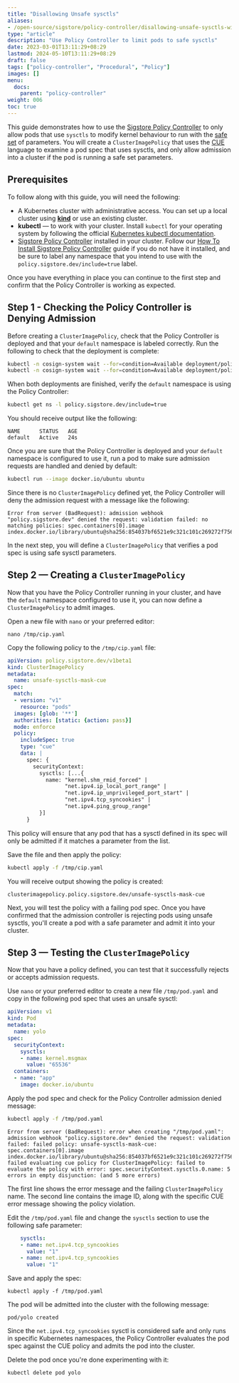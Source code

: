```yaml
---
title: "Disallowing Unsafe sysctls"
aliases:
- /open-source/sigstore/policy-controller/disallowing-unsafe-sysctls-with-policy-controller/
type: "article"
description: "Use Policy Controller to limit pods to safe sysctls"
date: 2023-03-01T13:11:29+08:29
lastmod: 2024-05-10T13:11:29+08:29
draft: false
tags: ["policy-controller", "Procedural", "Policy"]
images: []
menu:
  docs:
    parent: "policy-controller"
weight: 006
toc: true
---
```


This guide demonstrates how to use the [Sigstore Policy Controller](https://docs.sigstore.dev/policy-controller/overview/) to only allow pods that use `sysctls` to modify kernel behaviour to run with the [safe set](https://kubernetes.io/docs/tasks/administer-cluster/sysctl-cluster/#safe-and-unsafe-sysctls) of parameters. You will create a `ClusterImagePolicy` that uses the [CUE](https://cuelang.org/) language to examine a pod spec that uses sysctls, and only allow admission into a cluster if the pod is running a safe set parameters.

## Prerequisites

To follow along with this guide, you will need the following:

* A Kubernetes cluster with administrative access. You can set up a local cluster using [**kind**](https://kind.sigs.k8s.io/docs/user/quick-start/#installation) or use an existing cluster.
* **kubectl** — to work with your cluster. Install `kubectl` for your operating system by following the official [Kubernetes kubectl documentation](https://kubernetes.io/docs/tasks/tools/#kubectl).
* [Sigstore Policy Controller](https://docs.sigstore.dev/policy-controller/overview/) installed in your cluster. Follow our [How To Install Sigstore Policy Controller](/open-source/sigstore/policy-controller/how-to-install-policy-controller/) guide if you do not have it installed, and be sure to label any namespace that you intend to use with the `policy.sigstore.dev/include=true` label.

Once you have everything in place you can continue to the first step and confirm that the Policy Controller is working as expected.

## Step 1 - Checking the Policy Controller is Denying Admission

Before creating a `ClusterImagePolicy`, check that the Policy Controller is deployed and that your `default` namespace is labeled correctly. Run the following to check that the deployment is complete:

```bash
kubectl -n cosign-system wait --for=condition=Available deployment/policy-controller-webhook && \
kubectl -n cosign-system wait --for=condition=Available deployment/policy-controller-policy-webhook
```

When both deployments are finished, verify the `default` namespace is using the Policy Controller:

```sh
kubectl get ns -l policy.sigstore.dev/include=true
```

You should receive output like the following:

```output
NAME      STATUS   AGE
default   Active   24s
```

Once you are sure that the Policy Controller is deployed and your `default` namespace is configured to use it, run a pod to make sure admission requests are handled and denied by default:

```bash
kubectl run --image docker.io/ubuntu ubuntu
```

Since there is no `ClusterImagePolicy` defined yet, the Policy Controller will deny the admission request with a message like the following:

```output
Error from server (BadRequest): admission webhook "policy.sigstore.dev" denied the request: validation failed: no matching policies: spec.containers[0].image
index.docker.io/library/ubuntu@sha256:854037bf6521e9c321c101c269272f756e481fb5f167ae032cb53da08aebcd5a
```

In the next step, you will define a `ClusterImagePolicy` that verifies a pod spec is using safe sysctl parameters.

## Step 2 — Creating a `ClusterImagePolicy`

Now that you have the Policy Controller running in your cluster, and have the `default` namespace configured to use it, you can now define a `ClusterImagePolicy` to admit images.

Open a new file with `nano` or your preferred editor:

```shell
nano /tmp/cip.yaml
```

Copy the following policy to the `/tmp/cip.yaml` file:

```yaml
apiVersion: policy.sigstore.dev/v1beta1
kind: ClusterImagePolicy
metadata:
  name: unsafe-sysctls-mask-cue
spec:
  match:
  - version: "v1"
    resource: "pods"
  images: [glob: '**']
  authorities: [static: {action: pass}]
  mode: enforce
  policy:
    includeSpec: true
    type: "cue"
    data: |
      spec: {
        securityContext:
          sysctls: [...{
            name: "kernel.shm_rmid_forced" |
                  "net.ipv4.ip_local_port_range" |
                  "net.ipv4.ip_unprivileged_port_start" |
                  "net.ipv4.tcp_syncookies" |
                  "net.ipv4.ping_group_range"
          }]
      }
```

This policy will ensure that any pod that has a sysctl defined in its spec will only be admitted if it matches a parameter from the list.

Save the file and then apply the policy:

```bash
kubectl apply -f /tmp/cip.yaml
```

You will receive output showing the policy is created:

```output
clusterimagepolicy.policy.sigstore.dev/unsafe-sysctls-mask-cue
```

Next, you will test the policy with a failing pod spec. Once you have confirmed that the admission controller is rejecting pods using unsafe sysctls, you'll create a pod with a safe parameter and admit it into your cluster.

## Step 3 — Testing the `ClusterImagePolicy`

Now that you have a policy defined, you can test that it successfully rejects or accepts admission requests.

Use `nano` or your preferred editor to create a new file `/tmp/pod.yaml` and copy in the following pod spec that uses an unsafe sysctl:

```yaml
apiVersion: v1
kind: Pod
metadata:
  name: yolo
spec:
  securityContext:
    sysctls:
    - name: kernel.msgmax
      value: "65536"
  containers:
  - name: "app"
    image: docker.io/ubuntu
```

Apply the pod spec and check for the Policy Controller admission denied message:

```sh
kubectl apply -f /tmp/pod.yaml
```

```output
Error from server (BadRequest): error when creating "/tmp/pod.yaml": admission webhook "policy.sigstore.dev" denied the request: validation failed: failed policy: unsafe-sysctls-mask-cue: spec.containers[0].image
index.docker.io/library/ubuntu@sha256:854037bf6521e9c321c101c269272f756e481fb5f167ae032cb53da08aebcd5a failed evaluating cue policy for ClusterImagePolicy: failed to evaluate the policy with error: spec.securityContext.sysctls.0.name: 5 errors in empty disjunction: (and 5 more errors)
```

The first line shows the error message and the failing `ClusterImagePolicy` name. The second line contains the image ID, along with the specific CUE error message showing the policy violation.

Edit the `/tmp/pod.yaml` file and change the `sysctls` section to use the following safe parameter:

```yaml
    sysctls:
    - name: net.ipv4.tcp_syncookies
      value: "1"
    - name: net.ipv4.tcp_syncookies
      value: "1"
```

Save and apply the spec:

```shell
kubectl apply -f /tmp/pod.yaml
```

The pod will be admitted into the cluster with the following message:

```output
pod/yolo created
```

Since the `net.ipv4.tcp_syncookies` sysctl is considered safe and only runs in specific Kubernetes namespaces, the Policy Controller evaluates the pod spec against the CUE policy and admits the pod into the cluster.

Delete the pod once you're done experimenting with it:

```shell
kubectl delete pod yolo
```

